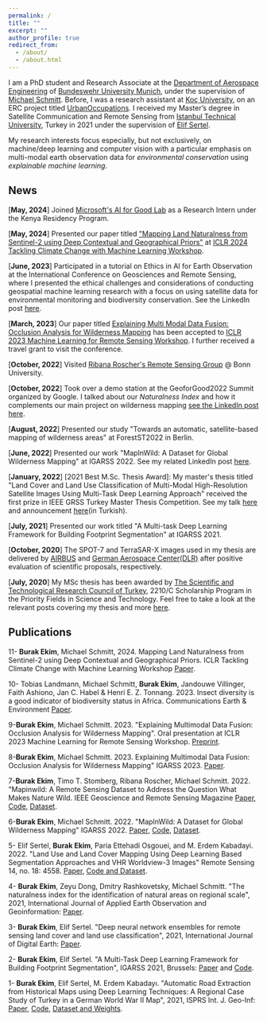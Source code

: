 ```yaml
---
permalink: /
title: ""
excerpt: ""
author_profile: true
redirect_from: 
  - /about/
  - /about.html
---
```



I am a PhD student and Research Associate at the [Department of Aerospace Engineering](https://www.unibw.de/lrt) of [Bundeswehr University Munich](https://www.unibw.de/home), under the supervision of [Michael Schmitt](https://schmitt-muc.github.io/). Before, I was a research assistant at [Koç University](https://www.ku.edu.tr/en/), on an ERC project titled [UrbanOccupations](https://urbanoccupations.ku.edu.tr/). I received my Master’s degree in Satellite Communication and Remote Sensing from [Istanbul Technical University](https://www.itu.edu.tr/en), Turkey in 2021 under the supervision of [Elif Sertel](https://web.itu.edu.tr/~sertele/). 

My research interests focus especially, but not exclusively, on machine/deep learning and computer vision with a particular emphasis on multi-modal earth observation data for _environmental conservation_ using _explainable machine learning_. 

## News

[**May, 2024**] Joined [Microsoft's AI for Good Lab](https://www.microsoft.com/en-us/research/group/ai-for-good-research-lab/) as a Research Intern under the Kenya Residency Program. 

[**May, 2024**] Presented our paper titled ["Mapping Land Naturalness from Sentinel-2 using Deep Contextual and Geographical Priors"](https://arxiv.org/abs/2406.19302) at [ICLR 2024 Tackling Climate Change with Machine Learning Workshop](https://www.climatechange.ai/events/iclr2024).

[**June, 2023**] Participated in a tutorial on Ethics in AI for Earth Observation at the International Conference on Geosciences and Remote Sensing, where I presented the ethical challenges and considerations of conducting geospatial machine learning research with a focus on using satellite data for environmental monitoring and biodiversity conservation. See the LinkedIn post [here](https://www.linkedin.com/embed/feed/update/urn:li:share:7088108532616568832).

[**March, 2023**] Our paper titled [Explaining Multi Modal Data Fusion: Occlusion Analysis for Wilderness Mapping](https://arxiv.org/abs/2304.02407) has been accepted to [ICLR 2023 Machine Learning for Remote Sensing Workshop](https://nasaharvest.github.io/ml-for-remote-sensing/iclr2023/#travel-support). I further received a travel grant to visit the conference. 

[**October, 2022**] Visited [Ribana Roscher's Remote Sensing Group](http://rs.ipb.uni-bonn.de/people/) @ Bonn University.

[**October, 2022**] Took over a demo station at the GeoforGood2022 Summit organized by Google. I talked about our _Naturalness Index_ and how it complements our main project on wilderness mapping [see the LinkedIn post here](https://www.linkedin.com/posts/burakekim_wild-wilderness-naturalness-activity-6983534299677356032-6A7v?utm_source=li_share&utm_content=feedcontent&utm_medium=g_dt_web&utm_campaign=copy).

[**August, 2022**] Presented our study "Towards an automatic, satellite-based mapping of wilderness areas" at ForestST2022 in Berlin. 

[**June, 2022**] Presented our work "MapInWild: A Dataset for Global Wilderness Mapping" at IGARSS 2022. See my related LinkedIn post [here](https://www.linkedin.com/posts/burakekim_wilderness-explainablemachinelarning-enviromentalmonitoring-activity-6955923794850893824-MWq1?utm_source=linkedin_share&utm_medium=member_desktop_web).

[**January, 2022**] [2021 Best M.Sc. Thesis Award]: My master's thesis titled "Land Cover and Land Use Classification of Multi-Modal High-Resolution Satellite Images Using Multi-Task Deep Learning Approach" received the first prize in IEEE GRSS Turkey Master Thesis Competition. See my talk [here](https://www.youtube.com/watch?v=KznDYXoMdjQ) and announcement [here](https://grssturkey.org//tez-yarismasi)(in Turkish). 

<!-- [**August, 2021**] I am selected to attent the [InSAR Processing and Time-Series Analysis for Geophysical Applications: InSAR Scientific Computing Environment (ISCE), ARIA Tools, and MintPy course](https://www.unavco.org/event/2021-short-course-insar-processing-analysis-isce/). -->

[**July, 2021**] Presented our work titled "A Multi-task Deep Learning Framework for Building Footprint Segmentation" at IGARSS 2021. 

[**October, 2020**] The SPOT-7 and TerraSAR-X images used in my thesis are delivered by [AIRBUS](https://www.airbus.com/) and [German Aerospace Center(DLR)](https://www.dlr.de/EN/Home/home_node.html) after positive evaluation of scientific proposals, respectively. 

[**July, 2020**] My MSc thesis has been awarded by [The Scientific and Technological Research Council of Turkey](https://www.tubitak.gov.tr/en), 2210/C Scholarship Program in the Priority Fields in Science and Technology. Feel free to take a look at the relevant posts covering my thesis and more [here](https://www.linkedin.com/feed/update/urn:li:activity:6817060928564015104/).


## Publications

11- **Burak Ekim**, Michael Schmitt, 2024. Mapping Land Naturalness from Sentinel-2 using Deep Contextual and Geographical Priors. ICLR Tackling Climate Change with Machine Learning Workshop [Paper](https://arxiv.org/abs/2406.19302).

10- Tobias Landmann, Michael Schmitt, **Burak Ekim**, Jandouwe Villinger, Faith Ashiono, Jan C. Habel & Henri E. Z. Tonnang. 2023. Insect diversity is a good indicator of biodiversity status in Africa. Communications Earth & Environment [Paper](https://www.nature.com/articles/s43247-023-00896-1).

9-**Burak Ekim**, Michael Schmitt. 2023. "Explaining Multimodal Data Fusion: Occlusion Analysis for Wilderness Mapping". Oral presentation at ICLR 2023 Machine Learning for Remote Sensing Workshop. [Preprint](https://arxiv.org/pdf/2304.02407.pdf).

8-**Burak Ekim**, Michael Schmitt. 2023. Explaining Multimodal Data Fusion: Occlusion Analysis for Wilderness Mapping" IGARSS 2023. [Paper](https://ieeexplore.ieee.org/document/10283349).

7-**Burak Ekim**, Timo T. Stomberg, Ribana Roscher, Michael Schmitt. 2022. "Mapinwild: A Remote Sensing Dataset to Address the Question What Makes Nature Wild. IEEE Geoscience and Remote Sensing Magazine [Paper](https://ieeexplore.ieee.org/document/10089830?source=authoralert), [Code](https://github.com/burakekim/MapInWild), [Dataset](https://dataverse.harvard.edu/dataverse/mapinwild).

6-**Burak Ekim**, Michael Schmitt. 2022. "MapInWild: A Dataset for Global Wilderness Mapping" IGARSS 2022. [Paper](https://ieeexplore.ieee.org/document/9883217), [Code](https://github.com/burakekim/MapInWild), [Dataset](https://dataverse.harvard.edu/dataverse/mapinwild).

5- Elif Sertel, **Burak Ekim**, Paria Ettehadi Osgouei, and M. Erdem Kabadayi. 2022. "Land Use and Land Cover Mapping Using Deep Learning Based Segmentation Approaches and VHR Worldview-3 Images" Remote Sensing 14, no. 18: 4558. [Paper](https://doi.org/10.3390/rs14184558), [Code and Dataset](https://github.com/burakekim/LULCMapping-WV3images-CORINE-DLMethods).

4- **Burak Ekim**, Zeyu Dong, Dmitry Rashkovetsky, Michael Schmitt. "The naturalness index for the identification of natural areas on regional scale", 2021, International Journal of Applied Earth Observation and Geoinformation: [Paper](https://www.sciencedirect.com/science/article/pii/S0303243421003299).

3- **Burak Ekim**, Elif Sertel. "Deep neural network ensembles for remote sensing land cover and land use classification", 2021, International Journal of Digital Earth: [Paper](https://www.tandfonline.com/doi/full/10.1080/17538947.2021.1980125).

2- **Burak Ekim**, Elif Sertel. "A Multi-Task Deep Learning Framework for Building Footprint Segmentation", IGARSS 2021, Brussels: [Paper](https://ieeexplore.ieee.org/document/9554766) and [Code](https://github.com/burakekim/MTL_homoscedastic_SRB). 

1- **Burak Ekim**, Elif Sertel, M. Erdem Kabadayı. "Automatic Road Extraction from Historical Maps using Deep Learning Techniques: A Regional Case Study of Turkey in a German World War II Map", 2021, ISPRS Int. J. Geo-Inf: [Paper](https://www.mdpi.com/2220-9964/10/8/492), [Code](https://github.com/UrbanOccupationsOETR/Automatic-Road-Extraction-from-Historical-Maps-using-Deep-Learning-Techniques), [Dataset and Weights](https://urbanoccupations.ku.edu.tr/historical-road-types-for-turkey-1940s/).


<script type="text/javascript" style="height:10px; width:10px" id="clustrmaps" src="//clustrmaps.com/map_v2.js?d=9kmrPH6U4ucC9bOOYr5mKNmBfa0zVBRvBzSgE0Wv9nY&cl=ffffff&w=a"></script>

